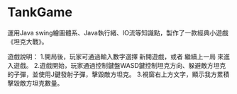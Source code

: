 # TankGame
運用Java swing繪圖體系、Java執行緒、IO流等知識點，製作了一款經典小遊戲《坦克大戰》。

遊戲說明：
1.開局後，玩家可通過輸入數字選擇 新開遊戲，或者 繼續上一局 來進入遊戲。
2.遊戲開始，玩家通過控制鍵盤WASD鍵控制坦克方向、躲避敵方坦克的子彈，並使用J鍵發射子彈，擊毀敵方坦克。
3.視窗右上方文字，顯示我方累積擊毀敵方坦克數量。

